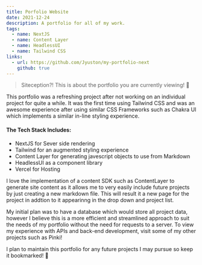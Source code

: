```yaml
---
title: Porfolio Website
date: 2021-12-24
description: A portfolio for all of my work.
tags:
  - name: NextJS
  - name: Content Layer
  - name: HeadlessUI
  - name: Tailwind CSS
links:
  - url: https://github.com/Jyuston/my-portfolio-next
    github: true
---
```


> Siteception?! This is about the portfolio you are currently viewing! 🤯

This portfolio was a refreshing project after not working on an individual project for quite a while. It was the first time using Tailwind CSS and was an awesome experience after using similar CSS Frameworks such as Chakra UI which implements a similar in-line styling experience.

#### The Tech Stack Includes:

- NextJS for Sever side rendering
- Tailwind for an augmented styling experience
- Content Layer for generating javescript objects to use from Markdown
- HeadlessUI as a component library
- Vercel for Hosting

I love the implementation of a content SDK such as ContentLayer to generate site content as it allows me to very easily include future projects by just creating a new markdown file. This will result it a new page for the project in addtion to it appearinng in the drop down and project list.

My initial plan was to have a database which would store all project data, however I believe this is a more efficient and streamlined approach to suit the needs of my portfolio without the need for requests to a server. To view my experience with APIs and back-end development, visit some of my other projects such as Pinki!

I plan to maintain this portfolio for any future projects I may pursue so keep it bookmarked! 💖
